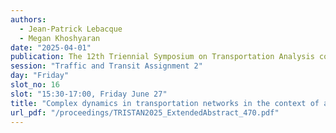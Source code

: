 ```yaml
---
authors:
  - Jean-Patrick Lebacque
  - Megan Khoshyaran
date: "2025-04-01"
publication: The 12th Triennial Symposium on Transportation Analysis conference
session: "Traffic and Transit Assignment 2"
day: "Friday"
slot_no: 16
slot: "15:30-17:00, Friday June 27"
title: "Complex dynamics in transportation networks in the context of assignment"
url_pdf: "/proceedings/TRISTAN2025_ExtendedAbstract_470.pdf"
---
```

